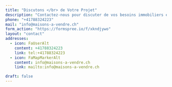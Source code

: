 ```yaml
---
title: "Discutons </br> de Votre Projet"
description: "Contactez-nous pour discuter de vos besoins immobiliers et découvrir comment nous pouvons vous aider à atteindre vos objectifs."
phone: "+41788324223"
mail: "info@maisons-a-vendre.ch"
form_action: "https://formspree.io/f/xkndjywo"
layout: "contact"
addresses:
  - icon: FaUserAlt
    content: +41788324223
    link: tel:+41788324223
  - icon: FaMapMarkerAlt
    content: info@maisons-a-vendre.ch
    link: mailto:info@maisons-a-vendre.ch

draft: false
---
```

